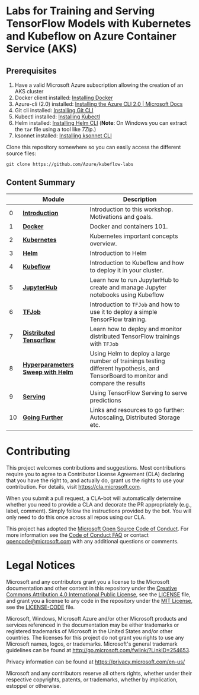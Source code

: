 # Labs for Training and Serving TensorFlow Models with Kubernetes and Kubeflow on Azure Container Service (AKS)

<!-- ## [Learning Objectives](./learningObjectives.md)
## [Presentation Content](./presentationContent.md)
## [Room Organization](./roomOrganization.md) -->

## Prerequisites

1. Have a valid Microsoft Azure subscription allowing the creation of an AKS cluster
1. Docker client installed: [Installing Docker](https://www.docker.com/community-edition)
1. Azure-cli  (2.0) installed: [Installing the Azure CLI 2.0 | Microsoft Docs](https://docs.microsoft.com/en-us/cli/azure/install-azure-cli?view=azure-cli-latest)
1. Git cli installed: [Installing Git CLI](https://git-scm.com/book/en/v2/Getting-Started-Installing-Git)
1. Kubectl installed: [Installing Kubectl](https://kubernetes.io/docs/tasks/tools/install-kubectl/)
1. Helm installed: [Installing Helm CLI](https://docs.helm.sh/using_helm/#from-the-binary-releases) (**Note**: On Windows you can extract the `tar` file using a tool like 7Zip.)
1. ksonnet installed: [Installing ksonnet CLI](https://ksonnet.io/#get-started)

Clone this repository somewhere so you can easily access the different source files:
```console
git clone https://github.com/Azure/kubeflow-labs
```

## Content Summary

| | Module | Description |
| --- | --- | --- |
|0| **[Introduction](0-intro)** | Introduction to this workshop. Motivations and goals.|
|1| **[Docker](1-docker)** | Docker and containers 101.|
|2| **[Kubernetes](2-kubernetes)** | Kubernetes important concepts overview.|
|3| **[Helm](3-helm)** | Introduction to Helm |
|4| **[Kubeflow](4-kubeflow)** | Introduction to Kubeflow and how to deploy it in your cluster.|
|5| **[JupyterHub](5-jupyterhub)** | Learn how to run JupyterHub to create and manage Jupyter notebooks using Kubeflow |
|6| **[TFJob](6-tfjob)** | Introduction to `TFJob` and how to use it to deploy a simple TensorFlow training.|
|7| **[Distributed Tensorflow](7-distributed-tensorflow)** | Learn how to deploy and monitor distributed TensorFlow trainings with `TFJob`|
|8| **[Hyperparameters Sweep with Helm](8-hyperparam-sweep)** | Using Helm to deploy a large number of trainings testing different hypothesis, and TensorBoard to monitor and compare the results |
|9| **[Serving](9-serving)** | Using TensorFlow Serving to serve predictions |
|10| **[Going Further](10-going-further)** | Links and resources to go further: Autoscaling, Distributed Storage etc. |


# Contributing

This project welcomes contributions and suggestions.  Most contributions require you to agree to a
Contributor License Agreement (CLA) declaring that you have the right to, and actually do, grant us
the rights to use your contribution. For details, visit https://cla.microsoft.com.

When you submit a pull request, a CLA-bot will automatically determine whether you need to provide
a CLA and decorate the PR appropriately (e.g., label, comment). Simply follow the instructions
provided by the bot. You will only need to do this once across all repos using our CLA.

This project has adopted the [Microsoft Open Source Code of Conduct](https://opensource.microsoft.com/codeofconduct/).
For more information see the [Code of Conduct FAQ](https://opensource.microsoft.com/codeofconduct/faq/) or
contact [opencode@microsoft.com](mailto:opencode@microsoft.com) with any additional questions or comments.

# Legal Notices

Microsoft and any contributors grant you a license to the Microsoft documentation and other content
in this repository under the [Creative Commons Attribution 4.0 International Public License](https://creativecommons.org/licenses/by/4.0/legalcode),
see the [LICENSE](LICENSE) file, and grant you a license to any code in the repository under the [MIT License](https://opensource.org/licenses/MIT), see the
[LICENSE-CODE](LICENSE-CODE) file.

Microsoft, Windows, Microsoft Azure and/or other Microsoft products and services referenced in the documentation
may be either trademarks or registered trademarks of Microsoft in the United States and/or other countries.
The licenses for this project do not grant you rights to use any Microsoft names, logos, or trademarks.
Microsoft's general trademark guidelines can be found at http://go.microsoft.com/fwlink/?LinkID=254653.

Privacy information can be found at https://privacy.microsoft.com/en-us/

Microsoft and any contributors reserve all others rights, whether under their respective copyrights, patents,
or trademarks, whether by implication, estoppel or otherwise.
